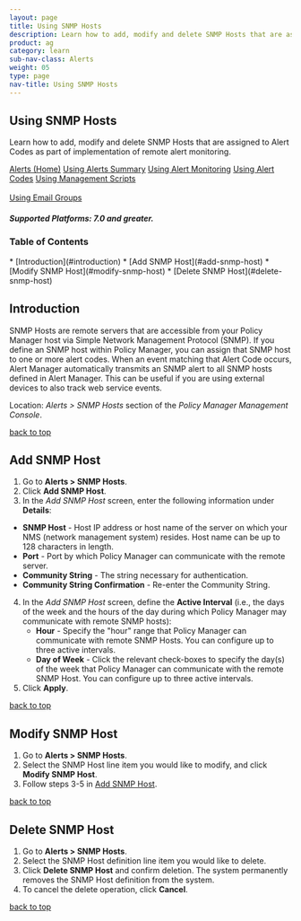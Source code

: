 ```yaml
---
layout: page
title: Using SNMP Hosts
description: Learn how to add, modify and delete SNMP Hosts that are assigned to Alert Codes as part of implementation of remote alert monitoring.
product: ag
category: learn
sub-nav-class: Alerts
weight: 05
type: page
nav-title: Using SNMP Hosts
---
```


## Using SNMP Hosts

Learn how to add, modify and delete SNMP Hosts that are assigned to Alert Codes as part of implementation of remote alert monitoring.

<a href="../alerts/alerts_toc.html" class="button secondary">Alerts (Home)</a> <a href="../alerts/using_alerts_summary.html" class="button secondary">Using Alerts Summary</a>  <a href="../alerts/using_alert_monitoring.html" class="button secondary">Using Alert Monitoring</a> <a href="../alerts/using_alert_codes.html" class="button secondary">Using Alert Codes</a> <a href="../alerts/using_management_scripts.html" class="button secondary">Using Management Scripts</a><br><br><a href="../alerts/using_email_groups.html" class="button secondary">Using Email Groups</a> 

<h5 class="stamp">Supported Platforms: 7.0 and greater.</h5>

### Table of Contents
<div id="toc-marker"></div>
* [Introduction](#introduction)
* [Add SNMP Host](#add-snmp-host)
* [Modify SNMP Host](#modify-snmp-host)
* [Delete SNMP Host](#delete-snmp-host)

## Introduction

SNMP Hosts are remote servers that are accessible from your Policy Manager host via Simple Network Management Protocol (SNMP). If you define an SNMP host within Policy Manager, you can assign that SNMP host to one or more alert codes. When an event matching that Alert Code occurs, Alert Manager automatically transmits an SNMP alert to all SNMP hosts defined in Alert Manager. This can be useful if you are using external devices to also track web service events.

Location: *Alerts > SNMP Hosts* section of the *Policy Manager Management Console*.

<a href="#top">back to top</a>

## Add SNMP Host

1. Go to **Alerts > SNMP Hosts**.
2. Click **Add SNMP Host**.
3. In the *Add SNMP Host* screen, enter the following information under **Details**:   
  * **SNMP Host** - Host IP address or host name of the server on which your NMS (network management system) resides. Host name can be up to 128 characters in length.
  * **Port** - Port by which Policy Manager can communicate with the remote server.
  * **Community String** - The string necessary for authentication.
  * **Community String Confirmation** - Re-enter the Community String.  
4. In the *Add SNMP Host* screen, define the **Active Interval** (i.e., the days of the week and the hours of the day during which Policy Manager may communicate with remote SNMP hosts):
    * **Hour** - Specify the "hour" range that Policy Manager can communicate with remote SNMP Hosts. You can configure up to three active intervals.
    * **Day of Week** - Click the relevant check-boxes to specify the day(s) of the week that Policy Manager can communicate with the remote SNMP Host. You can configure up to three active intervals.
5. Click **Apply**.

<a href="#top">back to top</a>

## Modify SNMP Host

1. Go to **Alerts > SNMP Hosts**.
2. Select the SNMP Host line item you would like to modify, and click **Modify SNMP Host**.
3. Follow steps 3-5 in [Add SNMP Host](#add-snmp-host).

<a href="#top">back to top</a>

## Delete SNMP Host

1. Go to **Alerts > SNMP Hosts**.
2. Select the SNMP Host definition line item you would like to delete.
3. Click **Delete SNMP Host** and confirm deletion. The system permanently removes the SNMP Host definition from the system.
5. To cancel the delete operation, click **Cancel**.
 
<a href="#top">back to top</a>